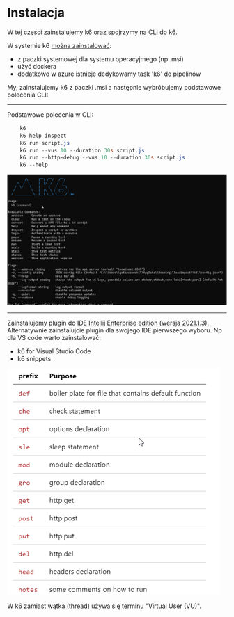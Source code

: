 # Instalacja

W tej części zainstalujemy k6 oraz spojrzymy na CLI do k6.

W systemie k6 [można zainstalować](https://k6.io/docs/getting-started/installation/):

- z paczki systemowej dla systemu operacyjmego (np .msi)
- użyć dockera 
- dodatkowo w azure istnieje dedykowamy task 'k6' do pipelinów

My, zainstalujemy k6 z paczki .msi a następnie wybróbujemy podstawowe polecenia CLI:
***

Podstawowe polecenia w CLI:

```powershell
    k6
    k6 help inspect
    k6 run script.js
    k6 run --vus 10 --duration 30s script.js
    k6 run --http-debug --vus 10 --duration 30s script.js
    k6 --help
```

![cli](img/cli.png)

***
Zainstalujemy plugin do [IDE Intellij Enterprise edition (wersja 2021.1.3).](https://plugins.jetbrains.com/plugin/16141-k6/versions)
Alternatywnie zainstalujcie plugin dla swojego IDE pierwszego wyboru. Np dla VS code warto zainstalować:
- k6 for Visual Studio Code
- k6 snippets

![snippet](img/snippet.png)

W k6 zamiast wątka (thread) używa się terminu "Virtual User (VU)".
